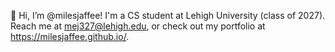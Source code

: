 👋 Hi, I’m @milesjaffee! I'm a CS student at Lehigh University (class of 2027). Reach me at mej327@lehigh.edu, or check out my portfolio at https://milesjaffee.github.io/.
